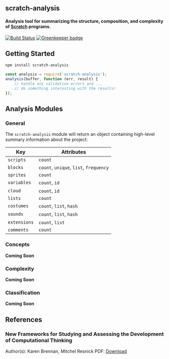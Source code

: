 ## scratch-analysis
#### Analysis tool for summarizing the structure, composition, and complexity of [Scratch](https://scratch.mit.edu) programs.

[![Build Status](https://travis-ci.org/LLK/scratch-analysis.svg?branch=develop)](https://travis-ci.org/LLK/scratch-analysis)
[![Greenkeeper badge](https://badges.greenkeeper.io/LLK/scratch-analysis.svg)](https://greenkeeper.io/)

## Getting Started
```bash
npm install scratch-analysis
```

```js
const analysis = require('scratch-analysis');
analysis(buffer, function (err, result) {
    // handle any validation errors and ...
    // do something interesting with the results!
});
```

## Analysis Modules
### General
The `scratch-analysis` module will return an object containing high-level summary information about the project:

| Key               | Attributes                                               |
| ----------------- | -------------------------------------------------------- |
| `scripts`         | `count`                                                  |
| `blocks`          | `count`, `unique`, `list`, `frequency`                   |
| `sprites`         | `count`                                                  |
| `variables`       | `count`, `id`                                            |
| `cloud`           | `count`, `id`                                            |
| `lists`           | `count`                                                  |
| `costumes`        | `count`, `list`, `hash`                                  |
| `sounds`          | `count`, `list`, `hash`                                  |
| `extensions`      | `count`, `list`                                          |
| `comments`        | `count`                                                  |

### Concepts
**Coming Soon**

### Complexity
**Coming Soon**

### Classification
**Coming Soon**

## References
### New Frameworks for Studying and Assessing the Development of Computational Thinking
Author(s): Karen Brennan, Mitchel Resnick
PDF: [Download](https://web.media.mit.edu/~kbrennan/files/Brennan_Resnick_AERA2012_CT.pdf)
